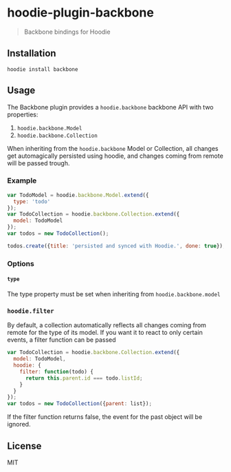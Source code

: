 # hoodie-plugin-backbone

> Backbone bindings for Hoodie

## Installation

```
hoodie install backbone
```

## Usage

The Backbone plugin provides a `hoodie.backbone` backbone API
with two properties:

1. `hoodie.backbone.Model`
2. `hoodie.backbone.Collection`

When inheriting from the `hoodie.backbone` Model or Collection,
all changes get automagically persisted using hoodie, and changes
coming from remote will be passed trough.

### Example

```js
var TodoModel = hoodie.backbone.Model.extend({
  type: 'todo'
});
var TodoCollection = hoodie.backbone.Collection.extend({
  model: TodoModel
});
var todos = new TodoCollection();

todos.create({title: 'persisted and synced with Hoodie.', done: true});
```

### Options

#### `type`

The type property must be set when inheriting from `hoodie.backbone.model`

### `hoodie.filter`

By default, a collection automatically reflects all changes coming from
remote for the type of its model. If you want it to react to only certain
events, a filter function can be passed

```js
var TodoCollection = hoodie.backbone.Collection.extend({
  model: TodoModel,
  hoodie: {
    filter: function(todo) {
      return this.parent.id === todo.listId;
    }
  }
});
var todos = new TodoCollection({parent: list});
```

If the filter function returns false, the event for the past object
will be ignored.

## License

MIT
